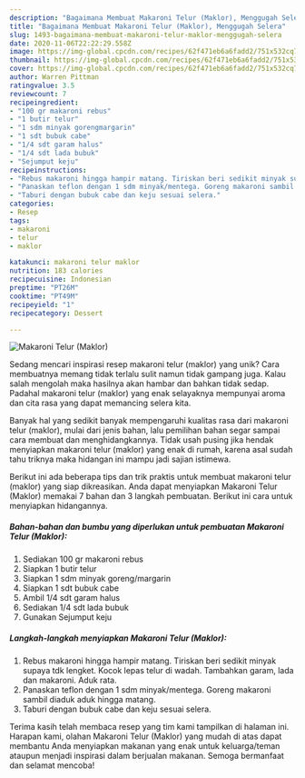 ```yaml
---
description: "Bagaimana Membuat Makaroni Telur (Maklor), Menggugah Selera"
title: "Bagaimana Membuat Makaroni Telur (Maklor), Menggugah Selera"
slug: 1493-bagaimana-membuat-makaroni-telur-maklor-menggugah-selera
date: 2020-11-06T22:22:29.558Z
image: https://img-global.cpcdn.com/recipes/62f471eb6a6fadd2/751x532cq70/makaroni-telur-maklor-foto-resep-utama.jpg
thumbnail: https://img-global.cpcdn.com/recipes/62f471eb6a6fadd2/751x532cq70/makaroni-telur-maklor-foto-resep-utama.jpg
cover: https://img-global.cpcdn.com/recipes/62f471eb6a6fadd2/751x532cq70/makaroni-telur-maklor-foto-resep-utama.jpg
author: Warren Pittman
ratingvalue: 3.5
reviewcount: 7
recipeingredient:
- "100 gr makaroni rebus"
- "1 butir telur"
- "1 sdm minyak gorengmargarin"
- "1 sdt bubuk cabe"
- "1/4 sdt garam halus"
- "1/4 sdt lada bubuk"
- "Sejumput keju"
recipeinstructions:
- "Rebus makaroni hingga hampir matang. Tiriskan beri sedikit minyak supaya tdk lengket. Kocok lepas telur di wadah. Tambahkan garam, lada dan makaroni. Aduk rata."
- "Panaskan teflon dengan 1 sdm minyak/mentega. Goreng makaroni sambil diaduk aduk hingga matang."
- "Taburi dengan bubuk cabe dan keju sesuai selera."
categories:
- Resep
tags:
- makaroni
- telur
- maklor

katakunci: makaroni telur maklor 
nutrition: 183 calories
recipecuisine: Indonesian
preptime: "PT26M"
cooktime: "PT49M"
recipeyield: "1"
recipecategory: Dessert

---
```



![Makaroni Telur (Maklor)](https://img-global.cpcdn.com/recipes/62f471eb6a6fadd2/751x532cq70/makaroni-telur-maklor-foto-resep-utama.jpg)

Sedang mencari inspirasi resep makaroni telur (maklor) yang unik? Cara membuatnya memang tidak terlalu sulit namun tidak gampang juga. Kalau salah mengolah maka hasilnya akan hambar dan bahkan tidak sedap. Padahal makaroni telur (maklor) yang enak selayaknya mempunyai aroma dan cita rasa yang dapat memancing selera kita.



Banyak hal yang sedikit banyak mempengaruhi kualitas rasa dari makaroni telur (maklor), mulai dari jenis bahan, lalu pemilihan bahan segar sampai cara membuat dan menghidangkannya. Tidak usah pusing jika hendak menyiapkan makaroni telur (maklor) yang enak di rumah, karena asal sudah tahu triknya maka hidangan ini mampu jadi sajian istimewa.


Berikut ini ada beberapa tips dan trik praktis untuk membuat makaroni telur (maklor) yang siap dikreasikan. Anda dapat menyiapkan Makaroni Telur (Maklor) memakai 7 bahan dan 3 langkah pembuatan. Berikut ini cara untuk menyiapkan hidangannya.

<!--inarticleads1-->

##### Bahan-bahan dan bumbu yang diperlukan untuk pembuatan Makaroni Telur (Maklor):

1. Sediakan 100 gr makaroni rebus
1. Siapkan 1 butir telur
1. Siapkan 1 sdm minyak goreng/margarin
1. Siapkan 1 sdt bubuk cabe
1. Ambil 1/4 sdt garam halus
1. Sediakan 1/4 sdt lada bubuk
1. Gunakan Sejumput keju




<!--inarticleads2-->

##### Langkah-langkah menyiapkan Makaroni Telur (Maklor):

1. Rebus makaroni hingga hampir matang. Tiriskan beri sedikit minyak supaya tdk lengket. Kocok lepas telur di wadah. Tambahkan garam, lada dan makaroni. Aduk rata.
1. Panaskan teflon dengan 1 sdm minyak/mentega. Goreng makaroni sambil diaduk aduk hingga matang.
1. Taburi dengan bubuk cabe dan keju sesuai selera.




Terima kasih telah membaca resep yang tim kami tampilkan di halaman ini. Harapan kami, olahan Makaroni Telur (Maklor) yang mudah di atas dapat membantu Anda menyiapkan makanan yang enak untuk keluarga/teman ataupun menjadi inspirasi dalam berjualan makanan. Semoga bermanfaat dan selamat mencoba!
